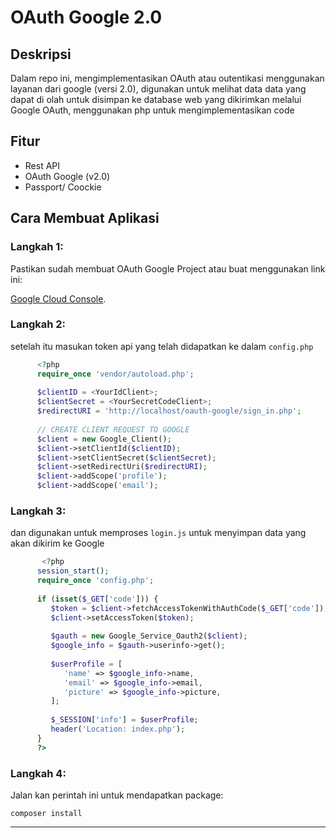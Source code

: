# OAuth Google 2.0

## Deskripsi

Dalam repo ini, mengimplementasikan OAuth atau outentikasi menggunakan layanan dari google (versi 2.0), digunakan untuk melihat data data yang dapat di olah untuk disimpan ke database web yang dikirimkan melalui Google OAuth, menggunakan php untuk mengimplementasikan code

## Fitur

- Rest API
- OAuth Google (v2.0)
- Passport/ Coockie

## Cara Membuat Aplikasi

### Langkah 1:

Pastikan sudah membuat OAuth Google Project atau buat menggunakan link ini:

[Google Cloud Console](https://console.cloud.google.com/projectselector2/apis/credentials/consent?supportedpurview=project).

### Langkah 2:

setelah itu masukan token api yang telah didapatkan ke dalam `config.php`

```php
      <?php
      require_once 'vendor/autoload.php';
      
      $clientID = <YourIdClient>;
      $clientSecret = <YourSecretCodeClient>;
      $redirectURI = 'http://localhost/oauth-google/sign_in.php';
      
      // CREATE CLIENT REQUEST TO GOOGLE
      $client = new Google_Client();
      $client->setClientId($clientID);
      $client->setClientSecret($clientSecret);
      $client->setRedirectUri($redirectURI);
      $client->addScope('profile');
      $client->addScope('email');
```

### Langkah 3:

dan digunakan untuk memproses `login.js` untuk menyimpan data yang akan dikirim ke Google

```php
       <?php
      session_start();
      require_once 'config.php';
      
      if (isset($_GET['code'])) {
         $token = $client->fetchAccessTokenWithAuthCode($_GET['code']);
         $client->setAccessToken($token);
      
         $gauth = new Google_Service_Oauth2($client);
         $google_info = $gauth->userinfo->get();
      
         $userProfile = [
            'name' => $google_info->name,
            'email' => $google_info->email,
            'picture' => $google_info->picture,
         ];
      
         $_SESSION['info'] = $userProfile;
         header('Location: index.php');
      }
      ?>
```

### Langkah 4:

Jalan kan perintah ini untuk mendapatkan package:

```
composer install
```
<hr>
